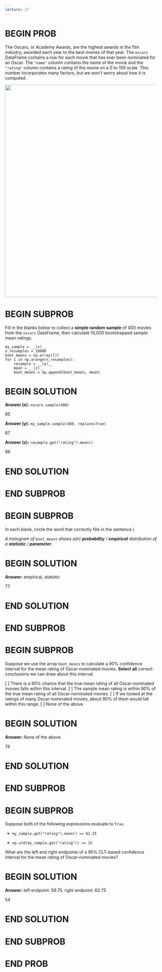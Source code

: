 ```yaml
---
lecture: 17
---
```


# BEGIN PROB

The Oscars, or Academy Awards, are the highest awards in the film
industry, awarded each year to the best movies of that year. The
`oscars` DataFrame contains a row for each movie that has ever been
nominated for an Oscar. The `"name"` column contains the name of the
movie and the `"rating"` column contains a rating of the movie on a 0 to
100 scale. This number incorporates many factors, but we won't worry
about how it is computed.

<center><img src="../../assets/images/wi24-quizzes/oscar.png" width=700></center>

# BEGIN SUBPROB

Fill in the blanks below to collect a **simple random sample** of 400
movies from the `oscars` DataFrame, then calculate 10,000 bootstrapped
sample mean ratings.

    my_sample = __(x)__
    n_resamples = 10000
    boot_means = np.array([])
    for i in np.arange(n_resamples):
        resample = __(y)__
        mean = __(z)__
        boot_means = np.append(boot_means, mean)


# BEGIN SOLUTION

**Answer (x):** `oscars.sample(400)`

<average>85</average>

**Answer (y):** `my_sample.sample(400, replace=True)`

<average>87</average>

**Answer (z):** `resample.get("rating").mean()`

<average>96</average>
# END SOLUTION

# END SUBPROB

# BEGIN SUBPROB

In each blank, circle the word that correctly fills in the sentence.\

*A histogram of `boot_means` shows a(n) **probability** / **empirical** distribution of a **statistic** / **parameter**.*

# BEGIN SOLUTION
**Answer:** empirical, statistic

<average>77</average>

# END SOLUTION

# END SUBPROB

# BEGIN SUBPROB

Suppose we use the array `boot_means` to calculate a 90% confidence
interval for the mean rating of Oscar-nominated movies. **Select all**
correct conclusions we can draw about this interval.

[ ] There is a 90% chance that the true mean rating of all Oscar-nominated movies falls within this interval.
[ ] The sample mean rating is within 90% of the true mean rating of all Oscar-nominated movies.
[ ] If we looked at the ratings of many Oscar-nominated movies, about 90% of them would fall within this range.
[ ] None of the above.

# BEGIN SOLUTION
**Answer:** None of the above.

<average>74</average>

# END SOLUTION

# END SUBPROB

# BEGIN SUBPROB

Suppose both of the following expressions evaluate to `True`.

-   `my_sample.get("rating").mean() == 61.25`

-   `np.std(my_sample.get("rating")) == 15`

What are the left and right endpoints of a 95% CLT-based confidence interval for the mean rating of Oscar-nominated movies?


# BEGIN SOLUTION
**Answer:** left endpoint: 59.75, right endpoint: 62.75

<average>54</average>

# END SOLUTION

# END SUBPROB

# END PROB